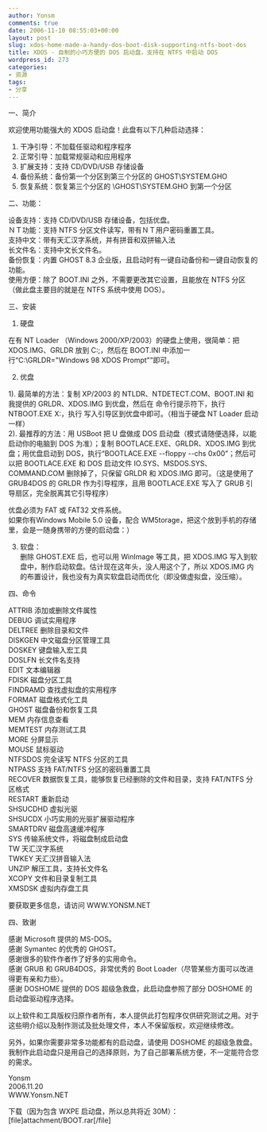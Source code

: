 ```yaml
---
author: Yonsm
comments: true
date: 2006-11-10 08:55:03+00:00
layout: post
slug: xdos-home-made-a-handy-dos-boot-disk-supporting-ntfs-boot-dos
title: XDOS - 自制的小巧方便的 DOS 启动盘，支持在 NTFS 中启动 DOS
wordpress_id: 273
categories:
- 资源
tags:
- 分享
---
```


一、简介  
  
欢迎使用功能强大的 XDOS 启动盘！此盘有以下几种启动选择：  
  
   1. 干净引导：不加载任驱动和程序程序  
   2. 正常引导：加载常规驱动和应用程序  
   3. 扩展支持：支持 CD/DVD/USB 存储设备  
   4. 备份系统：备份第一个分区到第三个分区的 GHOST\SYSTEM.GHO  
   5. 恢复系统：恢复第三个分区的 \GHOST\SYSTEM.GHO 到第一个分区  
  
二、功能：  
  
设备支持：支持 CD/DVD/USB 存储设备，包括优盘。  
ＮＴ功能：支持 NTFS 分区文件读写，带有ＮＴ用户密码重置工具。  
支持中文：带有天汇汉字系统，并有拼音和双拼输入法  
长文件名：支持中文长文件名。  
备份恢复：内置 GHOST 8.3 企业版，且启动时有一键自动备份和一键自动恢复的功能。  
使用方便：除了 BOOT.INI 之外，不需要更改其它设置，且能放在 NTFS 分区（做此盘主要目的就是在 NTFS 系统中使用 DOS）。<!-- more -->  
  
三、安装  
  
1. 硬盘  
  
在有 NT Loader （Windows 2000/XP/2003）的硬盘上使用，很简单：把 XDOS.IMG、GRLDR 放到 C:\;，然后在 BOOT.INI 中添加一行“C:\GRLDR="Windows 98 XDOS Prompt"”即可。  
  
2. 优盘  
  
1). 最简单的方法：复制 XP/2003 的 NTLDR、NTDETECT.COM、BOOT.INI 和我提供的 GRLDR、XDOS.IMG 到优盘，然后在 命令行提示符下，执行 NTBOOT.EXE X:，执行 写入引导区到优盘中即可。（相当于硬盘 NT Loader 启动一样）  
2). 最推荐的方法：用 USBoot 把 U 盘做成 DOS 启动盘（模式请随便选择，以能启动你的电脑到 DOS 为准）；复制 BOOTLACE.EXE、GRLDR、XDOS.IMG 到优盘；用优盘启动到 DOS，执行“BOOTLACE.EXE --floppy --chs 0x00”；然后可以把 BOOTLACE.EXE 和 DOS 启动文件 IO.SYS、MSDOS.SYS、COMMAND.COM 删除掉了，只保留 GRLDR 和 XDOS.IMG 即可。（这是使用了 GRUB4DOS 的 GRLDR 作为引导程序，且用 BOOTLACE.EXE 写入了 GRUB 引导扇区，完全脱离其它引导程序）  
  
优盘必须为 FAT 或 FAT32 文件系统。  
如果你有Windows Mobile 5.0 设备，配合 WM5torage，把这个放到手机的存储里，会是一随身携带的方便的启动盘：）  
  
3. 软盘：  
删除 GHOST.EXE 后，也可以用 WinImage 等工具，把 XDOS.IMG 写入到软盘中，制作启动软盘。估计现在这年头，没人用这个了，所以 XDOS.IMG 内的布置设计，我也没有为真实软盘启动而优化（即没做虚拟盘，没压缩）。  
  
  
四、命令  
  
ATTRIB    添加或删除文件属性  
DEBUG     调试实用程序  
DELTREE   删除目录和文件  
DISKGEN   中文磁盘分区管理工具  
DOSKEY    键盘输入宏工具  
DOSLFN    长文件名支持  
EDIT      文本编辑器  
FDISK     磁盘分区工具  
FINDRAMD  查找虚拟盘的实用程序  
FORMAT    磁盘格式化工具  
GHOST     磁盘备份和恢复工具  
MEM       内存信息查看  
MEMTEST   内存测试工具  
MORE      分屏显示  
MOUSE     鼠标驱动  
NTFSDOS   完全读写 NTFS 分区的工具  
NTPASS    支持 FAT/NTFS 分区的密码重置工具  
RECOVER   数据恢复工具，能够恢复已经删除的文件和目录，支持 FAT/NTFS 分区格式  
RESTART   重新启动  
SHSUCDHD  虚拟光驱  
SHSUCDX   小巧实用的光驱扩展驱动程序  
SMARTDRV  磁盘高速缓冲程序  
SYS       传输系统文件，将磁盘制成启动盘  
TW        天汇汉字系统  
TWKEY     天汇汉拼音输入法  
UNZIP     解压工具，支持长文件名  
XCOPY     文件和目录复制工具  
XMSDSK    虚拟内存盘工具  
  
  
要获取更多信息，请访问 WWW.YONSM.NET  
  
四、致谢  
  
感谢 Microsoft 提供的 MS-DOS。  
感谢 Symantec 的优秀的 GHOST。  
感谢很多的软件作者作了好多的实用命令。  
感谢 GRUB 和 GRUB4DOS，非常优秀的 Boot Loader（尽管某些方面可以改进得更有亲和力些）。  
感谢 DOSHOME 提供的 DOS 超级急救盘，此启动盘参照了部分 DOSHOME 的启动盘驱动程序选择。  
  
以上软件和工具版权归原作者所有，本人提供此打包程序仅供研究测试之用。对于这些明介绍以及制作测试及批处理文件，本人不保留版权，欢迎继续修改。  
  
另外，如果你需要非常多功能都有的启动盘，请使用 DOSHOME 的超级急救盘。我制作此启动盘只是用自己的选择原则，为了自己部署系统方便，不一定能符合您的需求。  
  
  
Yonsm  
2006.11.20  
WWW.Yonsm.NET  
  
下载（因为包含 WXPE 启动盘，所以总共将近 30M）：  
[file]attachment/BOOT.rar[/file] 
